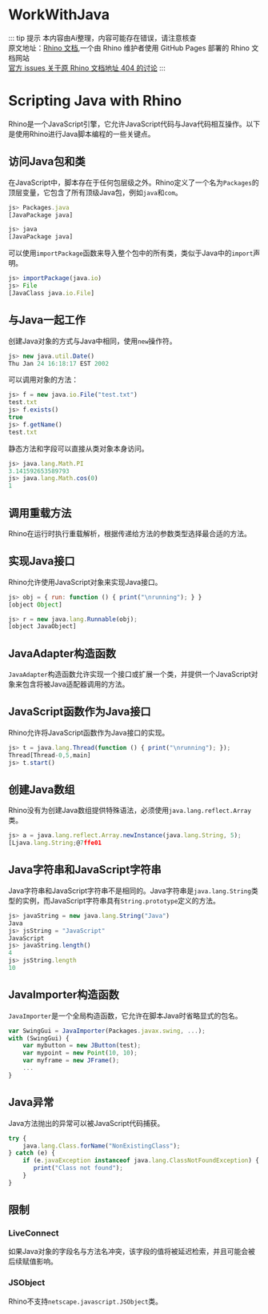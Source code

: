 # WorkWithJava

::: tip 提示
本内容由Ai整理，内容可能存在错误，请注意核查    
原文地址：[Rhino 文档](https://p-bakker.github.io/rhino/),一个由 Rhino 维护者使用 GitHub Pages 部署的 Rhino 文档网站    
[官方 issues 关于原 Rhino 文档地址 404 的讨论](https://github.com/mozilla/rhino/issues/954#issuecomment-949763810)
:::


# Scripting Java with Rhino

Rhino是一个JavaScript引擎，它允许JavaScript代码与Java代码相互操作。以下是使用Rhino进行Java脚本编程的一些关键点。

## 访问Java包和类

在JavaScript中，脚本存在于任何包层级之外。Rhino定义了一个名为`Packages`的顶层变量，它包含了所有顶级Java包，例如`java`和`com`。

```javascript
js> Packages.java
[JavaPackage java]

js> java
[JavaPackage java]
```

可以使用`importPackage`函数来导入整个包中的所有类，类似于Java中的`import`声明。

```javascript
js> importPackage(java.io)
js> File
[JavaClass java.io.File]
```

## 与Java一起工作

创建Java对象的方式与Java中相同，使用`new`操作符。

```javascript
js> new java.util.Date()
Thu Jan 24 16:18:17 EST 2002
```

可以调用对象的方法：

```javascript
js> f = new java.io.File("test.txt")
test.txt
js> f.exists()
true
js> f.getName()
test.txt
```

静态方法和字段可以直接从类对象本身访问。

```javascript
js> java.lang.Math.PI
3.141592653589793
js> java.lang.Math.cos(0)
1
```

## 调用重载方法

Rhino在运行时执行重载解析，根据传递给方法的参数类型选择最合适的方法。

## 实现Java接口

Rhino允许使用JavaScript对象来实现Java接口。

```javascript
js> obj = { run: function () { print("\nrunning"); } }
[object Object]

js> r = new java.lang.Runnable(obj);
[object JavaObject]
```

## JavaAdapter构造函数

`JavaAdapter`构造函数允许实现一个接口或扩展一个类，并提供一个JavaScript对象来包含将被Java适配器调用的方法。

## JavaScript函数作为Java接口

Rhino允许将JavaScript函数作为Java接口的实现。

```javascript
js> t = java.lang.Thread(function () { print("\nrunning"); });
Thread[Thread-0,5,main]
js> t.start()
```

## 创建Java数组

Rhino没有为创建Java数组提供特殊语法，必须使用`java.lang.reflect.Array`类。

```javascript
js> a = java.lang.reflect.Array.newInstance(java.lang.String, 5);
[Ljava.lang.String;@7ffe01
```

## Java字符串和JavaScript字符串

Java字符串和JavaScript字符串不是相同的。Java字符串是`java.lang.String`类型的实例，而JavaScript字符串具有`String.prototype`定义的方法。

```javascript
js> javaString = new java.lang.String("Java")
Java
js> jsString = "JavaScript"
JavaScript
js> javaString.length()
4
js> jsString.length
10
```

## JavaImporter构造函数

`JavaImporter`是一个全局构造函数，它允许在脚本Java时省略显式的包名。

```javascript
var SwingGui = JavaImporter(Packages.javax.swing, ...);
with (SwingGui) {
    var mybutton = new JButton(test);
    var mypoint = new Point(10, 10);
    var myframe = new JFrame();
    ...
}
```

## Java异常

Java方法抛出的异常可以被JavaScript代码捕获。

```javascript
try {
    java.lang.Class.forName("NonExistingClass");
} catch (e) {
    if (e.javaException instanceof java.lang.ClassNotFoundException) {
       print("Class not found");
    }
}
```

## 限制

### LiveConnect

如果Java对象的字段名与方法名冲突，该字段的值将被延迟检索，并且可能会被后续赋值影响。

### JSObject

Rhino不支持`netscape.javascript.JSObject`类。
